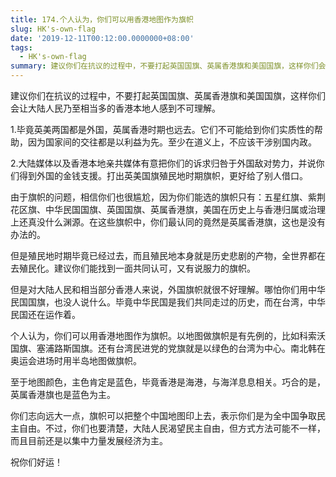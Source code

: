 ```yaml
---
title: 174.个人认为，你们可以用香港地图作为旗帜
slug: HK's-own-flag
date: '2019-12-11T00:12:00.0000000+08:00'
tags:
  - HK's-own-flag
summary: 建议你们在抗议的过程中，不要打起英国国旗、英属香港旗和美国国旗，这样你们会让大陆人民乃至相当多的香港本地人感到不可理解。
---
```

建议你们在抗议的过程中，不要打起英国国旗、英属香港旗和美国国旗，这样你们会让大陆人民乃至相当多的香港本地人感到不可理解。



1.毕竟英美两国都是外国，英属香港时期也远去。它们不可能给到你们实质性的帮助，因为国家间的交往都是以利益为先。至少在道义上，不应该干涉别国内政。



2.大陆媒体以及香港本地亲共媒体有意把你们的诉求归咎于外国敌对势力，并说你们得到外国的金钱支援。打出英美国旗殖民地时期旗帜，更好给了别人借口。



由于旗帜的问题，相信你们也很尴尬，因为你们能选的旗帜只有：五星红旗、紫荆花区旗、中华民国国旗、英国国旗、英属香港旗，美国在历史上与香港归属或治理上还真没什么渊源。在这些旗帜中，你们最认同的竟然是英属香港旗，这也是没有办法的。



但是殖民地时期毕竟已经过去，而且殖民地本身就是历史悲剧的产物，全世界都在去殖民化。建议你们能找到一面共同认可，又有说服力的旗帜。



但是对大陆人民和相当部分香港人来说，外国旗帜就很不好理解。哪怕你们用中华民国国旗，也没人说什么。毕竟中华民国是我们共同走过的历史，而在台湾，中华民国还在运作着。



个人认为，你们可以用香港地图作为旗帜。以地图做旗帜是有先例的，比如科索沃国旗、塞浦路斯国旗。还有台湾民进党的党旗就是以绿色的台湾为中心。南北韩在奥运会进场时用半岛地图做旗帜。

至于地图颜色，主色肯定是蓝色，毕竟香港是海港，与海洋息息相关。巧合的是，英属香港旗也是蓝色为主。



你们志向远大一点，旗帜可以把整个中国地图印上去，表示你们是为全中国争取民主自由。不过，你们也要清楚，大陆人民渴望民主自由，但方式方法可能不一样，而且目前还是以集中力量发展经济为主。

祝你们好运！

